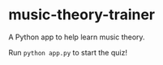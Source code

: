# music-theory-trainer
A Python app to help learn music theory.

Run `python app.py` to start the quiz!
